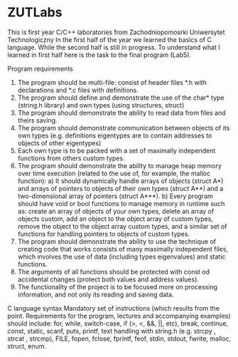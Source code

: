 # ZUTLabs
This is first year C/C++ laboratories from Zachodniopomosrki Uniwersytet Technologiczny
In the first half of the year we learned the basics of C language.
While the second half is still in progress. 
To understand what I learned in first half here is the task to the final program (Lab5).

Program requirements
1. The program should be multi-file: consist of header files *.h with declarations and
*.c files with definitions.
2. The program should define and demonstrate the use of the char* type (string.h library) and
own types (using structures, struct)
3. The program should demonstrate the ability to read data from files and theirs
saving.
4. The program should demonstrate communication between objects of its own types (e.g. definitions
eigentypes are to contain addresses to objects of other eigentypes)
5. Each own type is to be packed with a set of maximally independent functions from others
custom types.
6. The program should demonstrate the ability to manage heap memory over time
execution (related to the use of, for example, the malloc function):
a) It should dynamically handle arrays of objects (struct A*) and arrays of pointers to
objects of their own types (struct A**) and a two-dimensional array of pointers (struct A***).
b) Every program should have void or bool functions to manage memory in
runtime such as: create an array of objects of your own types, delete an array of objects
custom, add an object to the object array of custom types, remove the object to the object array
custom types, and a similar set of functions for handling pointers to objects of custom types.
7. The program should demonstrate the ability to use the technique of creating code that works
consists of many maximally independent files, which involves the use of data (including types
eigenvalues) and static functions.
8. The arguments of all functions should be protected with const od
accidental changes (protect both values and address values).
9. The functionality of the project is to be focused more on processing
information, and not only its reading and saving data.

C language syntax
Mandatory set of instructions (which results from the point. Requirements for the program, lectures and
accompanying examples) should include:
for, while, switch-case, if (>, <, &&, ||, etc), break, continue, const, static, scanf, puts, printf,
text handling with string.h (e.g. strcpy , strcat , strcmp), FILE, fopen, fclose, fprintf, feof,
stdin, stdout, fwrite, malloc, struct, enum.
